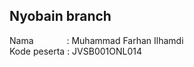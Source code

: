 ## Nyobain branch
Nama &ensp;&ensp;&ensp;&ensp;&ensp;&ensp;&ensp;: Muhammad Farhan Ilhamdi\
Kode peserta : JVSB001ONL014
